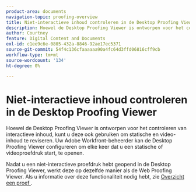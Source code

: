 ```yaml
---
product-area: documents
navigation-topic: proofing-overview
title: Niet-interactieve inhoud controleren in de Desktop Proofing Viewer
description: Hoewel de Desktop Proofing Viewer is ontworpen voor het controleren van interactieve inhoud, kunt u deze ook gebruiken om statische en video-inhoud te reviseren. Uw Adobe Workfront-beheerder kan de Desktop Proofing Viewer configureren om elke keer dat u een statische of videoproefdruk start, te openen.
author: Courtney
feature: Digital Content and Documents
exl-id: c1ee9c6e-0805-432a-8846-92ae17ec5371
source-git-commit: 54f4c136cfaaaaaa90a4fc64d3ffd06816cff9cb
workflow-type: tm+mt
source-wordcount: '134'
ht-degree: 0%

---
```


# Niet-interactieve inhoud controleren in de Desktop Proofing Viewer

Hoewel de Desktop Proofing Viewer is ontworpen voor het controleren van interactieve inhoud, kunt u deze ook gebruiken om statische en video-inhoud te reviseren. Uw Adobe Workfront-beheerder kan de Desktop Proofing Viewer configureren om elke keer dat u een statische of videoproefdruk start, te openen.

Nadat u een niet-interactieve proefdruk hebt geopend in de Desktop Proofing Viewer, werkt deze op dezelfde manier als de Web Proofing Viewer. Als u informatie over deze functionaliteit nodig hebt, zie [&#x200B; Overzicht een proef &#x200B;](../../../review-and-approve-work/proofing/reviewing-proofs-within-workfront/review-a-proof/review-a-proof.md).
